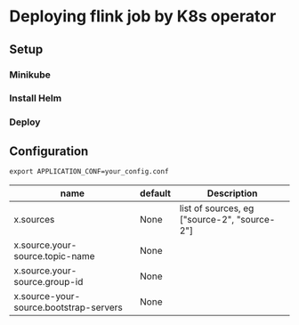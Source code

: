 # Deploying flink job by K8s operator

## Setup
### Minikube
### Install Helm
### Deploy

## Configuration
```cmd
export APPLICATION_CONF=your_config.conf
```
| name                                          | default | Description                                  |
|-----------------------------------------------|---------|----------------------------------------------|
| x.sources                              | None    | list of sources, eg ["source-2", "source-2"] |
| x.source.your-source.topic-name        | None    |                                              |
| x.source.your-source.group-id          | None    |                                              |
| x.source-your-source.bootstrap-servers | None    |                                              |
